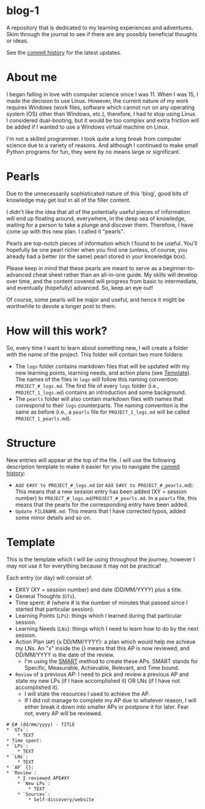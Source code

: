 # blog-1
A repository that is dedicated to my learning experiences and adventures. Skim through the journal to see if there are any possibly beneficial thoughts or ideas.

See the [commit history](https://github.com/hnvy/blog-1/commits/main) for the latest updates.

# About me
I began falling in love with computer science since I was 11. When I was 15, I made the decision to use Linux. However, the current nature of my work requires Windows (work files, software which cannot run on any operating system (OS) other than Windows, etc.), therefore, I had to stop using Linux. I considered dual-booting, but it would be too complex and extra friction will be added if I wanted to use a Windows virtual machine on Linux.

I'm not a skilled programmer. I took quite a long break from computer science due to a variety of reasons. And although I continued to make small Python programs for fun, they were by no means large or significant.

# Pearls
Due to the unnecessarily sophisticated nature of this 'blog', good bits of knowledge may get lost in all of the filler content. 

I didn't like the idea that all of the potentially useful pieces of information will end up floating around, everywhere, in the deep sea of knowledge, waiting for a person to take a plunge and discover them. Therefore, I have come up with this new plan. I called it "pearls".

Pearls are top-notch pieces of information which I found to be useful. You'll hopefully be one pearl richer when you find one (unless, of course, you already had a better (or the same) pearl stored in your knowledge box).

Please keep in mind that these pearls are meant to serve as a beginner-to-advanced cheat sheet rather than an all-in-one guide. My skills will develop over time, and the content covered will progress from basic to intermediate, and eventually (hopefully) advanced. So, keep an eye out!

Of course, some pearls will be major and useful, and hence it might be worthwhile to devote a longer post to them. 

# How will this work?
So, every time I want to learn about something new, I will create a folder with the name of the project. This folder will contain two more folders:

* The `logs` folder contains markdown files that will be updated with my new learning points, learning needs, and action plans (see [Template](#template)). The names of the files in `logs` will follow this naming convention: `PROJECT_#_logs.md`. The first file of every `logs` folder (i.e., `PROJECT_1_logs.md`) contains an introduction and some background.
* The `pearls` folder will also contain markdown files with names that correspond to their `logs` counterparts. The naming convention is the same as before (i.e., a `pearls` file for `PROJECT_1_logs.md` will be called `PROJECT_1_pearls.md`).

# Structure
New entries will appear at the top of the file. I will use the following description template to make it easier for you to navigate the [commit history](https://github.com/hnvy/blog-1/commits):

* `Add E#XY to PROJECT_#_logs.md` (or `Add E#XY to PROJECT_#_pearls.md`): This means that a new session entry has been added (XY = session number) to `PROJECT_#_logs.md`/`PROJECT_#_pearls.md`. In a `pearls` file, this means that the pearls for the corresponding entry have been added.
* `Update FILENAME.md`: This means that I have corrected typos, added some minor details and so on.

# Template
This is the template which I will be using throughout the journey, however I may not use it for everything because it may not be practical!

Each entry (or day) will consist of:
* E#XY (XY = session number) and date (DD/MM/YYYY) plus a title.
* General Thoughts (`GTs`).
* Time spent: # (where # is the number of minutes that passed since I started that particular session).
* Learning Points (`LPs`): things which I learned during that particular session.
* Learning Needs (`LNs`): things which I need to learn how to do by the next session.
* Action Plan (`AP`) {x DD/MM/YYYY}: a plan which would help me achieve my LNs. An "x" inside the {} means that this AP is now reviewed, and DD/MM/YYYY is the date of the review.
  * I'm using the [SMART](https://www.mindtools.com/pages/article/smart-goals.htm) method to create these APs. SMART stands for Specific, Measurable, Achievable, Relevant, and Time bound.
* `Review` of a previous AP: I need to pick and review a previous AP and state my new LPs (if I have accomplished it) OR LNs (if I have not accomplished it).
  * I will state the resources I used to achieve the AP.
  * If I did not manage to complete my AP due to whatever reason, I will either break it down into smaller APs or postpone it for later. Fear not, every AP will be reviewed.

```
# E# (dd/mm/yyyy) - TITLE
* `GTs`:
    * TEXT
* Time spent: 
* `LPs`:
    * TEXT
* `LNs`:
    * TEXT
* `AP` {}:
* `Review`:
    * I reviewed APE#XY
    * `New LPs`:
        * TEXT
    * `Sources`:
        * Self-discovery/website
```
